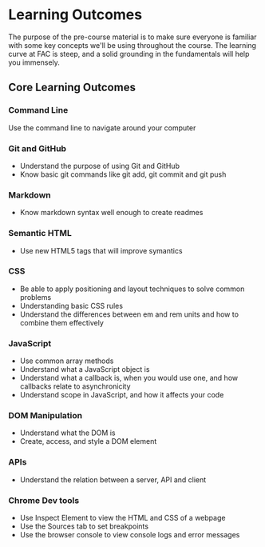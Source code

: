 # Learning Outcomes

The purpose of the pre-course material is to make sure everyone is familiar with some key concepts we'll be using throughout the course. The learning curve at FAC is steep, and a solid grounding in the fundamentals will help you immensely.

## Core Learning Outcomes

### Command Line

Use the command line to navigate around your computer

### Git and GitHub

- Understand the purpose of using Git and GitHub
- Know basic git commands like git add, git commit and git push

### Markdown

- Know markdown syntax well enough to create readmes

### Semantic HTML

- Use new HTML5 tags that will improve symantics

### CSS

- Be able to apply positioning and layout techniques to solve common problems
- Understanding basic CSS rules
- Understand the differences between em and rem units and how to combine them effectively

### JavaScript

- Use common array methods
- Understand what a JavaScript object is
- Understand what a callback is, when you would use one, and how callbacks relate to asynchronicity
- Understand scope in JavaScript, and how it affects your code

### DOM Manipulation

- Understand what the DOM is
- Create, access, and style a DOM element

### APIs

- Understand the relation between a server, API and client

### Chrome Dev tools

- Use Inspect Element to view the HTML and CSS of a webpage
- Use the Sources tab to set breakpoints
- Use the browser console to view console logs and error messages
